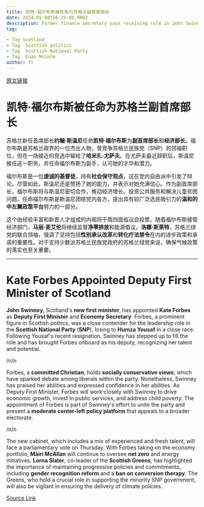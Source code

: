 ```yaml
---
title: 凯特·福尔布斯被任命为苏格兰副首席部长
date: 2024-05-08T16:25:05.900Z
description: Former finance secretary says receiving role in John Swinney’s cabinet is an ‘extraordinary privilege’
tag: 

- Tag Scotland
- Tag  Scottish politics
- Tag  Scottish National Party
- Tag  Euan McColm
author: ft
---
```


[原文链接](https://ft.com/content/0ce43d71-a99a-4ee5-8ea8-a625e80014d6)

# 凯特·福尔布斯被任命为苏格兰副首席部长 

苏格兰新任首席部长**约翰·斯温尼**任命**凯特·福尔布斯**为**副首席部长**和**经济部长**。福尔布斯是苏格兰政界的一位杰出人物，曾竞争苏格兰民族党（SNP）的领袖职位，但在一场接近的竞选中输给了**哈米扎·尤萨夫**。在尤萨夫最近辞职后，斯温尼接任这一职务，并任命福尔布斯为副手，认可她的才华和潜力。 

福尔布斯是一位**虔诚的基督徒**，持有**社会保守观点**，这在党内自由派中引发了辩论。尽管如此，斯温尼还是赞扬了她的能力，并表示对她充满信心。作为副首席部长，福尔布斯将与斯温尼密切合作，推动经济增长、投资公共服务和解决儿童贫困问题。任命福尔布斯是斯温尼团结党内各方，提出具有较广泛选民吸引力的**温和的中左翼政策平台**努力的一部分。 

这个由经验丰富和新晋人才组成的内阁将于周四面临议会投票。随着福尔布斯接管经济部门，**马丽·麦艾伦**将继续监督**净零排放**和能源倡议。**洛娜·斯莱特**，苏格兰绿党的联合领袖，强调了坚持包括**性别承认改革**和**转化疗法禁令**在内的进步政策和承诺的重要性。对于支持少数派苏格兰民族党政府的苏格兰绿党来说，确保气候政策的落实也至关重要。

---

# Kate Forbes Appointed Deputy First Minister of Scotland 

**John Swinney**, Scotland's **new first minister**, has appointed **Kate Forbes** as **Deputy First Minister** and **Economy Secretary**. Forbes, a prominent figure in Scottish politics, was a close contender for the leadership role in the **Scottish National Party** (**SNP**), losing to **Humza Yousaf** in a close race. Following Yousaf's recent resignation, Swinney has stepped up to fill the role and has brought Forbes onboard as his deputy, recognizing her talent and potential. 

/n/n

Forbes, a **committed Christian**, holds **socially conservative views**, which have sparked debate among liberals within the party. Nonetheless, Swinney has praised her abilities and expressed confidence in her abilities. As Deputy First Minister, Forbes will work closely with Swinney to drive economic growth, invest in public services, and address child poverty. The appointment of Forbes is part of Swinney's effort to unite the party and present a **moderate center-left policy platform** that appeals to a broader electorate. 

/n/n

The new cabinet, which includes a mix of experienced and fresh talent, will face a parliamentary vote on Thursday. With Forbes taking on the economy portfolio, **Màiri McAllan** will continue to oversee **net zero** and energy initiatives. **Lorna Slater**, co-leader of the **Scottish Greens**, has highlighted the importance of maintaining progressive policies and commitments, including **gender recognition reform** and a **ban on conversion therapy**. The Greens, who hold a crucial role in supporting the minority SNP government, will also be vigilant in ensuring the delivery of climate policies.

[Source Link](https://ft.com/content/0ce43d71-a99a-4ee5-8ea8-a625e80014d6)

